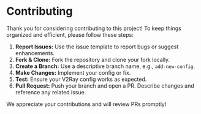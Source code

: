 # Contributing

Thank you for considering contributing to this project! To keep things organized and efficient, please follow these steps:

1. **Report Issues:** Use the issue template to report bugs or suggest enhancements.
2. **Fork & Clone:** Fork the repository and clone your fork locally.
3. **Create a Branch:** Use a descriptive branch name, e.g., `add-new-config`.
4. **Make Changes:** Implement your config or fix.
5. **Test:** Ensure your V2Ray config works as expected.
6. **Pull Request:** Push your branch and open a PR. Describe changes and reference any related issue.

We appreciate your contributions and will review PRs promptly!
